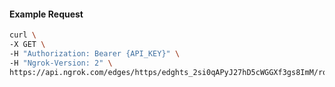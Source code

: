 <!-- Code generated for API Clients. DO NOT EDIT. -->

#### Example Request

```bash
curl \
-X GET \
-H "Authorization: Bearer {API_KEY}" \
-H "Ngrok-Version: 2" \
https://api.ngrok.com/edges/https/edghts_2si0qAPyJ27hD5cWGGXf3gs8ImM/routes/edghtsrt_2si0q6KxomMibOqMyIrptn1JLgY/user_agent_filter
```
